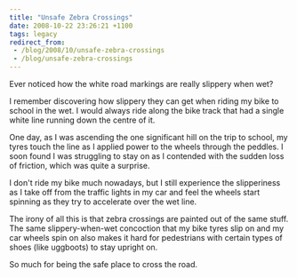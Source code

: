 ```yaml
---
title: "Unsafe Zebra Crossings"
date: 2008-10-22 23:26:21 +1100
tags: legacy
redirect_from:
 - /blog/2008/10/unsafe-zebra-crossings
 - /blog/unsafe-zebra-crossings
---
```


Ever noticed how the white road markings are really slippery when wet?



I remember discovering how slippery they can get when riding my bike to school in the wet. I would always ride along the bike track that had a single white line running down the centre of it.



One day, as I was ascending the one significant hill on the trip to school, my tyres touch the line as I applied power to the wheels through the peddles. I soon found I was struggling to stay on as I contended with the sudden loss of friction, which was quite a surprise.



I don't ride my bike much nowadays, but I still experience the slipperiness as I take off from the traffic lights in my car and feel the wheels start spinning as they try to accelerate over the wet line.



The irony of all this is that zebra crossings are painted out of the same stuff. The same slippery-when-wet concoction that my bike tyres slip on and my car wheels spin on also makes it hard for pedestrians with certain types of shoes (like uggboots) to stay upright on.



So much for being the safe place to cross the road.

<!--break-->

